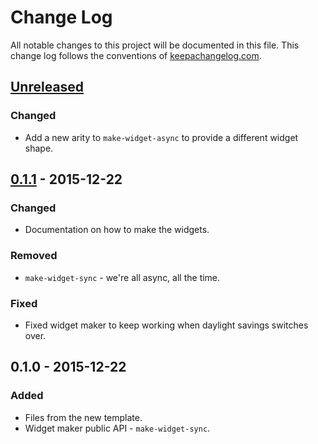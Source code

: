 # Change Log
All notable changes to this project will be documented in this file. This change log follows the conventions of [keepachangelog.com](http://keepachangelog.com/).

## [Unreleased][unreleased]
### Changed
- Add a new arity to `make-widget-async` to provide a different widget shape.

## [0.1.1] - 2015-12-22
### Changed
- Documentation on how to make the widgets.

### Removed
- `make-widget-sync` - we're all async, all the time.

### Fixed
- Fixed widget maker to keep working when daylight savings switches over.

## 0.1.0 - 2015-12-22
### Added
- Files from the new template.
- Widget maker public API - `make-widget-sync`.

[unreleased]: https://github.com/your-name/diamond_kata/compare/0.1.1...HEAD
[0.1.1]: https://github.com/your-name/diamond_kata/compare/0.1.0...0.1.1
